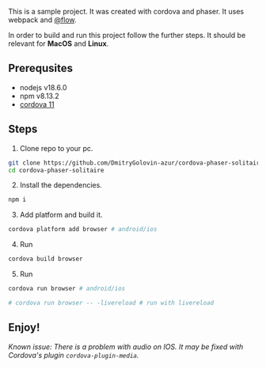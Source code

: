 This is a sample project. It was created with cordova and phaser. It uses webpack and [@flow](https://flow.org/).

In order to build and run this project follow the further steps. It should be relevant for **MacOS** and **Linux**. 

## Prerequsites

- nodejs v18.6.0
- npm v8.13.2
- [cordova 11](https://cordova.apache.org/docs/en/latest/index.html#develop-for-platforms)

## Steps

1. Clone repo to your pc.
```bash
git clone https://github.com/DmitryGolovin-azur/cordova-phaser-solitaire.git
cd cordova-phaser-solitaire
```

2. Install the dependencies.
```bash
npm i
```

3. Add platform and build it.
```bash
cordova platform add browser # android/ios
```

4. Run
```bash
cordova build browser
```

5. Run
```bash
cordova run browser # android/ios

# cordova run browser -- -livereload # run with livereload
```

## Enjoy!

*Known issue: There is a problem with audio on IOS. It may be fixed with Cordova's plugin `cordova-plugin-media`.*
